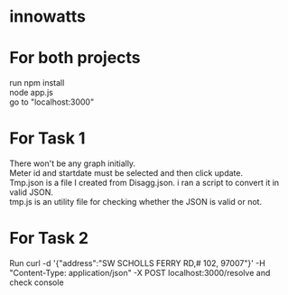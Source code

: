 # innowatts

# For both projects
run npm install </br>
node app.js </br>
go to "localhost:3000"
</br>
# For Task 1
There won't be any graph initially.</br>
Meter id and startdate must be selected and then click update.</br>
Tmp.json is a file I created from Disagg.json. i ran a script to convert it in valid JSON. <br>
tmp.js is an utility file for checking whether the JSON is valid or not.
</br>
# For Task 2
Run curl -d '{"address":"SW SCHOLLS FERRY RD,# 102, 97007"}' -H "Content-Type: application/json" -X POST localhost:3000/resolve
and check console
